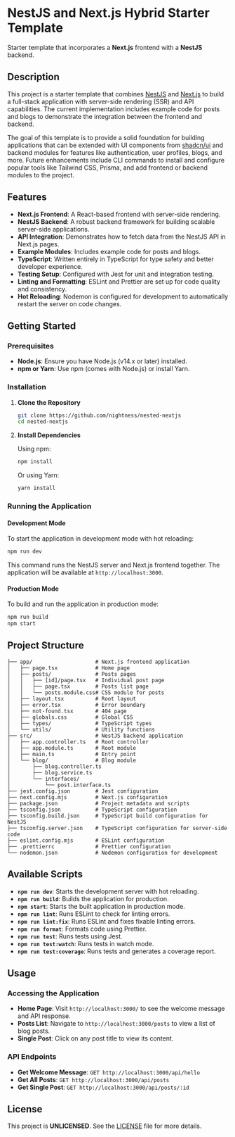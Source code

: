 # NestJS and Next.js Hybrid Starter Template

Starter template that incorporates a **Next.js** frontend with a **NestJS** backend.

## Description

This project is a starter template that combines [NestJS](https://nestjs.com/) and [Next.js](https://nextjs.org/) to build a full-stack application with server-side rendering (SSR) and API capabilities. The current implementation includes example code for posts and blogs to demonstrate the integration between the frontend and backend.

The goal of this template is to provide a solid foundation for building applications that can be extended with UI components from [shadcn/ui](https://ui.shadcn.com/) and backend modules for features like authentication, user profiles, blogs, and more. Future enhancements include CLI commands to install and configure popular tools like Tailwind CSS, Prisma, and add frontend or backend modules to the project.

## Features

- **Next.js Frontend**: A React-based frontend with server-side rendering.
- **NestJS Backend**: A robust backend framework for building scalable server-side applications.
- **API Integration**: Demonstrates how to fetch data from the NestJS API in Next.js pages.
- **Example Modules**: Includes example code for posts and blogs.
- **TypeScript**: Written entirely in TypeScript for type safety and better developer experience.
- **Testing Setup**: Configured with Jest for unit and integration testing.
- **Linting and Formatting**: ESLint and Prettier are set up for code quality and consistency.
- **Hot Reloading**: Nodemon is configured for development to automatically restart the server on code changes.

## Getting Started

### Prerequisites

- **Node.js**: Ensure you have Node.js (v14.x or later) installed.
- **npm or Yarn**: Use npm (comes with Node.js) or install Yarn.

### Installation

1. **Clone the Repository**

   ```bash
   git clone https://github.com/nightness/nested-nextjs
   cd nested-nextjs
   ```

2. **Install Dependencies**

   Using npm:

   ```bash
   npm install
   ```

   Or using Yarn:

   ```bash
   yarn install
   ```

### Running the Application

#### Development Mode

To start the application in development mode with hot reloading:

```bash
npm run dev
```

This command runs the NestJS server and Next.js frontend together. The application will be available at `http://localhost:3000`.

#### Production Mode

To build and run the application in production mode:

```bash
npm run build
npm start
```

## Project Structure

```plaintext
├── app/                    # Next.js frontend application
│   ├── page.tsx            # Home page
│   ├── posts/              # Posts pages
│   │   ├── [id]/page.tsx   # Individual post page
│   │   ├── page.tsx        # Posts list page
│   │   └── posts.module.css# CSS module for posts
│   ├── layout.tsx          # Root layout
│   ├── error.tsx           # Error boundary
│   ├── not-found.tsx       # 404 page
│   ├── globals.css         # Global CSS
│   ├── types/              # TypeScript types
│   └── utils/              # Utility functions
├── src/                    # NestJS backend application
│   ├── app.controller.ts   # Root controller
│   ├── app.module.ts       # Root module
│   ├── main.ts             # Entry point
│   └── blog/               # Blog module
│       ├── blog.controller.ts
│       ├── blog.service.ts
│       └── interfaces/
│           └── post.interface.ts
├── jest.config.json        # Jest configuration
├── next.config.mjs         # Next.js configuration
├── package.json            # Project metadata and scripts
├── tsconfig.json           # TypeScript configuration
├── tsconfig.build.json     # TypeScript build configuration for NestJS
├── tsconfig.server.json    # TypeScript configuration for server-side code
├── eslint.config.mjs       # ESLint configuration
├── .prettierrc             # Prettier configuration
└── nodemon.json            # Nodemon configuration for development
```

## Available Scripts

- **`npm run dev`**: Starts the development server with hot reloading.
- **`npm run build`**: Builds the application for production.
- **`npm start`**: Starts the built application in production mode.
- **`npm run lint`**: Runs ESLint to check for linting errors.
- **`npm run lint:fix`**: Runs ESLint and fixes fixable linting errors.
- **`npm run format`**: Formats code using Prettier.
- **`npm run test`**: Runs tests using Jest.
- **`npm run test:watch`**: Runs tests in watch mode.
- **`npm run test:coverage`**: Runs tests and generates a coverage report.

## Usage

### Accessing the Application

- **Home Page**: Visit `http://localhost:3000/` to see the welcome message and API response.
- **Posts List**: Navigate to `http://localhost:3000/posts` to view a list of blog posts.
- **Single Post**: Click on any post title to view its content.

### API Endpoints

- **Get Welcome Message**: `GET http://localhost:3000/api/hello`
- **Get All Posts**: `GET http://localhost:3000/api/posts`
- **Get Single Post**: `GET http://localhost:3000/api/posts/:id`

## License

This project is **UNLICENSED**. See the [LICENSE](LICENSE) file for more details.
